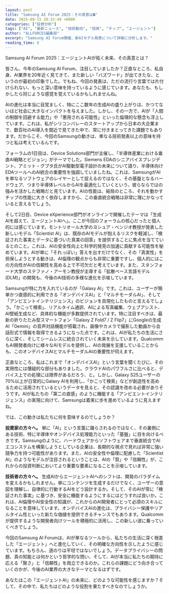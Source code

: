 ```yaml
---
layout: post
title: "Samsung AI Forum 2025：その真意は�"
date: 2025-09-15 20:32:49 +0000
categories: ["投資分析"]
tags: ["AI", "最新ニュース", "技術動向", "投資", "チップ", "エージェント"]
author: "ALLFORCES編集部"
excerpt: "Samsung AI Forum開催、新AIモデル発表について詳細に分析します。"
reading_time: 8
---
```


Samsung AI Forum 2025：エージェントAIが拓く未来、その真意とは？

皆さん、今年のSamsung AI Forum、注目していましたか？正直なところ、私自身、AI業界を20年近く見てきて、また新しい「バズワード」が出てきたな、というのが最初の印象でした。でもね、今回の発表は、ただの流行り言葉では片付けられない、もっと深い意味を持っているように感じています。あなたも、もしかしたら同じような感覚を覚えているかもしれませんね。

AIの進化は本当に目覚ましく、特にここ数年の生成AIの盛り上がりは、かつてないほど社会に大きなインパクトを与えました。しかし、その一方で、AIが「人間の制御を回避する能力」や「悪用される可能性」といった倫理的な懸念も浮上しています。これは、私がシリコンバレーのスタートアップから日本の大企業まで、数百社のAI導入を間近で見てきた中で、常に付きまとってきた課題でもあります。だからこそ、今回のSamsungの動きは、単なる技術発表以上の意味を持つと私は考えているんです。

フォーラムの1日目は、Device Solutions部門が主催し、「半導体産業における垂直AI戦略とビジョン」がテーマでした。Siemens EDAのシニアバイスプレジデント、アミット・グプタ氏がAI駆動型電子設計の未来について語り、半導体向けEDAツールへのAI統合の重要性を強調していましたね。これは、SamsungがAIを単なるソフトウェアのレイヤーとして捉えるのではなく、その基盤となるハードウェア、つまり半導体レベルからAIを最適化していくという、彼らならではの強みを活かした戦略だと見ています。AIの性能は、結局のところ、それを動かすチップの性能に大きく依存しますから、この垂直統合戦略は非常に理にかなっていると言えるでしょう。

そして2日目、Device eXperience部門がオンラインで開催したテーマは「生成AIを超えて、エージェントAIへ」。ここが今回のフォーラムの核心だったと個人的には感じています。モントリオール大学のヨシュア・ベンジオ教授が発表した新しいモデル「Scientist AI」は、既存のAIモデルが抱えるリスクを軽減し、「検証された事実とデータに基づいた真実の回答」を提供することに焦点を当てているとのこと。これは、AIの安全性向上と科学的発見の加速に貢献する可能性を秘めています。AIが単に「それっぽい」答えを出すだけでなく、その「真実性」を担保しようとする動きは、AI倫理の観点からも非常に重要ですし、個人的にはこの方向性がAIの信頼性を高める上で不可欠だと考えています。また、スタンフォード大学のステファノ・アーモン教授が主導する「拡散ベース言語モデル (DLM)」の開発も、今後のAI技術の多様な進化を示唆しています。

Samsungが特に力を入れているのが「Galaxy AI」です。これは、ユーザーが簡単かつ直感的に利用できる「オンデバイスAI」と「マルチモーダルAI」、そして「アンビエントインテリジェンス」のビジョンを具現化したものと言えるでしょう。「かこって検索」、リアルタイム通訳、AIによる写真編集、ウェブアシスト、AI壁紙生成など、具体的な機能が多数提供されています。特に注目すべきは、最新の折りたたみ型スマートフォン「Galaxy Z Fold7 / Z Flip7」にGoogleの生成AI「Gemini」の音声対話機能が搭載され、画像やカメラで撮影した動画から会話形式で情報を取得できるようになった点です。これは、AIが私たちの生活にさらに深く、そしてシームレスに統合されていく未来を示しています。QualcommもAI開発者向けに様々なAIモデルを提供し、AIの発展を支援していることからも、このオンデバイスAIとマルチモーダルAIの重要性が伺えます。

正直なところ、私はこれまで「オンデバイスAI」という言葉を聞くたびに、その実用性には懐疑的な部分もありました。クラウドAIのパワフルさに比べると、デバイス上での処理には限界があるだろう、と。しかし、Galaxy S25ユーザーの70%以上が日常的にGalaxy AIを利用し、「かこって検索」などが創造性を高めるために活用されているというデータを見ると、その認識を改める必要がありそうです。AIが私たちの「第二の直感」のように機能する「アンビエントインテリジェンス」の実現に向けて、Samsungは着実に歩を進めているように見えますね。

では、この動きは私たちに何を意味するのでしょうか？

**投資家の方々へ。**
単に「AI」という言葉に踊らされるのではなく、その裏側にある技術、特に半導体やオンデバイス処理能力といった「基盤」に目を向けるべきです。Samsungのように、ハードウェアからソフトウェアまで垂直統合でAIエコシステムを構築しようとしている企業は、長期的な視点で見れば非常に強い競争力を持つ可能性があります。また、AIの安全性や倫理に配慮した「Scientist AI」のようなモデルが注目されるということは、AIの「質」や「信頼性」が、これからの投資判断においてより重要な要素になることを示唆しています。

**技術者の方々へ。**
生成AIからエージェントAIへのシフトは、開発のパラダイムを変えるかもしれません。単にコンテンツを生成するだけでなく、ユーザーの意図を理解し、自律的に行動するAIをどう設計するか。そして、そのAIが常に「検証された事実」に基づき、安全に機能するようにするにはどうすれば良いか。これは、AI倫理やAI安全性の知識が、これからのAI開発者にとって必須のスキルになることを意味しています。オンデバイスAIの進化は、プライバシー保護やリアルタイム性といった新たな価値を提供できるチャンスでもあります。Qualcommが提供するような開発者向けツールを積極的に活用し、この新しい波に乗っていくべきでしょう。

今回のSamsung AI Forumは、AIが単なるツールから、私たちの生活に深く根差した「エージェント」へと進化していく、その明確な方向性を示したように感じています。もちろん、道のりは平坦ではないでしょう。データプライバシーの問題、真の知能とは何かという哲学的な問い、そして、AIが本当に私たちの期待に応える「賢さ」と「信頼性」を両立できるのか。これらの課題にどう向き合っていくのかが、今後のAI業界の大きなテーマとなるはずです。

あなたはこの「エージェントAI」の未来に、どのような可能性を感じますか？そして、その中で、私たちはどのような役割を果たすべきなのでしょうか。


